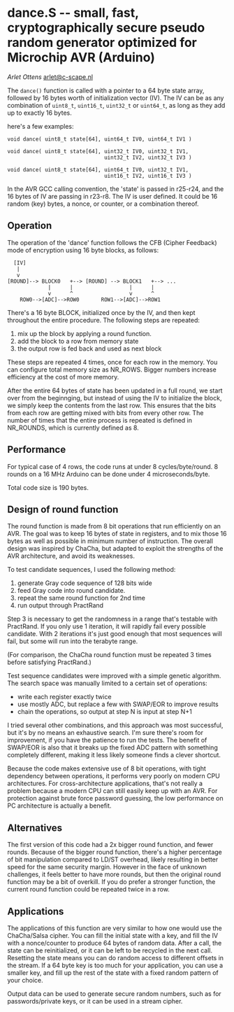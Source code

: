 # dance.S -- small, fast, cryptographically secure pseudo random generator optimized for Microchip AVR (Arduino)

*Arlet Ottens* <arlet@c-scape.nl>

The `dance()` function is called with a pointer to a 64 byte
state array, followed by 16 bytes worth of initialization vector
(IV). The IV can be as any combination of `uint8_t`, `uint16_t`,
`uint32_t` or `uint64_t`, as long as they add up to exactly 16 bytes.

here's a few examples:

```
void dance( uint8_t state[64], uint64_t IV0, uint64_t IV1 )

void dance( uint8_t state[64], uint32_t IV0, uint32_t IV1, 
                               uint32_t IV2, uint32_t IV3 )

void dance( uint8_t state[64], uint64_t IV0, uint32_t IV1,
                               uint16_t IV2, uint16_t IV3 )
```
In the AVR GCC calling convention, the 'state' is passed in r25-r24,
and the 16 bytes of IV are passing in r23-r8. The IV is user
defined. It could be 16 random (key) bytes, a nonce, or counter,
or a combination thereof.

## Operation

The operation of the 'dance' function follows the CFB (Cipher
Feedback) mode of encryption using 16 byte blocks, as follows:
            
```
  [IV]
   |
   v
[ROUND]--> BLOCK0   +--> [ROUND] --> BLOCK1   +--> ...
             |      |                  |      |
             v      ^                  v      ^
    ROW0-->[ADC]-->ROW0       ROW1-->[ADC]-->ROW1 
```

There's a 16 byte BLOCK, initialized once by the IV, and then kept
throughout the entire procedure. The following steps are repeated:

1. mix up the block by applying a round function. 
2. add the block to a row from memory state
3. the output row is fed back and used as next block 

These steps are repeated 4 times, once for each row in the memory. You can
configure total memory size as NR_ROWS. Bigger numbers increase efficiency
at the cost of more memory.

After the entire 64 bytes of state has been updated in a full round, we
start over from the beginnging, but instead of using the IV to initialize
the block, we simply keep the contents from the last row. This ensures that
the bits from each row are getting mixed with bits from every other row. 
The number of times that the entire process is repeated is defined in 
NR_ROUNDS, which is currently defined as 8.

## Performance

For typical case of 4 rows, the code runs at under 8 cycles/byte/round. 
8 rounds on a 16 MHz Arduino can be done under 4 microseconds/byte.

Total code size is 190 bytes.

## Design of round function

The round function is made from 8 bit operations that run
efficiently on an AVR. The goal was to keep 16 bytes of state in 
registers, and to mix those 16 bytes as well as possible in minimum
number of instruction. The overall design was inspired by ChaCha, but
adapted to exploit the strengths of the AVR architecture, and avoid its
weaknesses.

To test candidate sequences, I used the following method: 

1. generate Gray code sequence of 128 bits wide
2. feed Gray code into round candidate.
3. repeat the same round function for 2nd time
4. run output through PractRand

Step 3 is necessary to get the randomness in a range that's testable
with PractRand. If you only use 1 iteration, it will rapidly fail every
possible candidate. With 2 iterations it's just good enough that most
sequences will fail, but some will run into the terabyte range.

(For comparison, the ChaCha round function must be repeated 3 times 
before satisfying PractRand.)

Test sequence candidates were improved with a simple genetic algorithm. 
The search space was manually limited to a certain set of operations:

- write each register exactly twice
- use mostly ADC, but replace a few with SWAP/EOR to improve results
- chain the operations, so output at step N is input at step N+1

I tried several other combinations, and this approach was most successful,
but it's by no means an exhaustive search. I'm sure there's room for 
improvement, if you have the patience to run the tests. The benefit of
SWAP/EOR is also that it breaks up the fixed ADC pattern with something
completely different, making it less likely someone finds a clever shortcut.

Because the code makes extensive use of 8 bit operations, with tight
dependency between operations, it performs very poorly on modern CPU
architectures. For cross-architecture applications, that's not really a
problem because a modern CPU can still easily keep up with an AVR. For
protection against brute force password guessing, the low performance on
PC architecture is actually a benefit.

Alternatives
------------
The first version of this code had a 2x bigger round function, 
and fewer rounds. Because of the bigger round function, there's a 
higher percentage of bit manipulation compared to LD/ST overhead, 
likely resulting in better speed for the same security margin. 
However in the face of unknown challenges, it feels better to have 
more rounds, but then the original round function may be a bit of overkill. 
If you do prefer a stronger function, the current round function 
could be repeated twice in a row.

Applications
------------
The applications of this function are very similar to how one would
use the ChaCha/Salsa cipher. You can fill the initial state with a
key, and fill the IV with a nonce/counter to produce 64 bytes of random
data. After a call, the state can be reinitialized, or it can be 
left to be recycled in the next call. Resetting the state means you can
do random access to different offsets in the stream.  If a 64 byte key is
too much for your application, you can use a smaller key, and fill up the 
rest of the state with a fixed random pattern of your choice.

Output data can be used to generate secure random numbers, such as for
passwords/private keys, or it can be used in a stream cipher.


